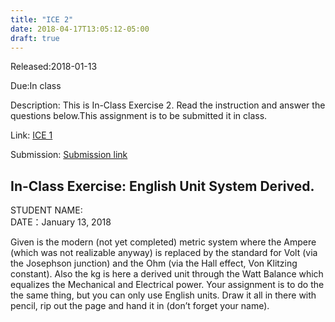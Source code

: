 ```yaml
---
title: "ICE 2"
date: 2018-04-17T13:05:12-05:00
draft: true
---
```


Released:2018-01-13

Due:In class

Description:
This is In-Class Exercise 2. Read the instruction and answer the questions below.This assignment is to be submitted it in class.

Link: [ICE 1](https://github.com/ABE425/data/blob/lia/ICE/ICE_CircuitAnalysis.pdf)

Submission: [Submission link](?)

## In-Class Exercise: English Unit System Derived.

STUDENT NAME:  
DATE：January 13, 2018


Given is the modern (not yet completed) metric system where the Ampere (which was not realizable
anyway) is replaced by the standard for Volt (via the Josephson junction) and the Ohm (via the
Hall effect, Von Klitzing constant). Also the kg is here a derived unit through the Watt Balance
which equalizes the Mechanical and Electrical power.
Your assignment is to do the the same thing, but you can only use English units. Draw it all
in there with pencil, rip out the page and hand it in (don’t forget your name).
